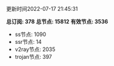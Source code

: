 更新时间2022-07-17 21:45:31

**总订阅: 378**
**总节点: 15812**
**有效节点: 3536**
- ss节点: 1090
- ssr节点: 14
- v2ray节点: 2035
- trojan节点: 397
